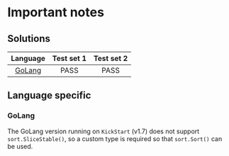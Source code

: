 # Important notes

## Solutions

|      Language       | Test set 1 | Test set 2 |
|:-------------------:|:----------:|:----------:|
| [GoLang](stones.go) |    PASS    |    PASS    |

## Language specific

### GoLang

The GoLang version running on `KickStart` (v1.7) does not support `sort.SliceStable()`, so a custom type is required so that `sort.Sort()` can be used.
